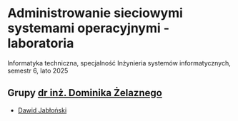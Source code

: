 # Administrowanie sieciowymi systemami operacyjnymi - laboratoria

Informatyka techniczna, specjalność Inżynieria systemów informatycznych, semestr 6, lato 2025

## Grupy [dr inż. Dominika Żelaznego](https://wit.pwr.edu.pl/wydzial/struktura-organizacyjna/pracownicy/dominik-zelazny)

- [Dawid Jabłoński](https://github.com/Ite-2022-pwr/sem6-asso-lab-dj)
